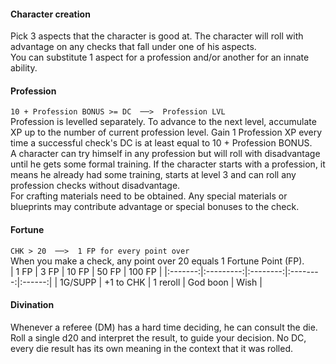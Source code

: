 #### Character creation
Pick 3 aspects that the character is good at. The character will roll with advantage on any checks that fall under one of his aspects.  
You can substitute 1 aspect for a profession and/or another for an innate ability.

#### Profession
`10 + Profession BONUS >= DC  ──>  Profession LVL`  
Profession is levelled separately. To advance to the next level, accumulate XP up to the number of current profession level. Gain 1 Profession XP every time a successful check's DC is at least equal to 10 + Profession BONUS.  
A character can try himself in any profession but will roll with disadvantage until he gets some formal training. If the character starts with a profession, it means he already had some training, starts at level 3 and can roll any profession checks without disadvantage.  
For crafting materials need to be obtained. Any special materials or blueprints may contribute advantage or special bonuses to the check.

#### Fortune
`CHK > 20  ──>  1 FP for every point over`  
When you make a check, any point over 20 equals 1 Fortune Point (FP).  
|   1 FP  |    3 FP   |   10 FP  |   50 FP  | 100 FP |
|:-------:|:---------:|:--------:|:--------:|:------:|
| 1G/SUPP | +1 to CHK | 1 reroll | God boon |  Wish  |

#### Divination
Whenever a referee (DM) has a hard time deciding, he can consult the die. Roll a single d20 and interpret the result, to guide your decision. No DC, every die result has its own meaning in the context that it was rolled.
